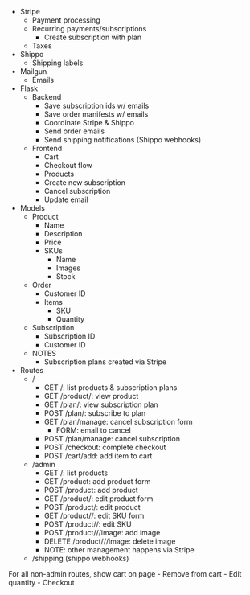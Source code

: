 - Stripe
    - Payment processing
    - Recurring payments/subscriptions
        - Create subscription with plan
    - Taxes
- Shippo
    - Shipping labels
- Mailgun
    - Emails
- Flask
    - Backend
        - Save subscription ids w/ emails
        - Save order manifests w/ emails
        - Coordinate Stripe & Shippo
        - Send order emails
        - Send shipping notifications (Shippo webhooks)
    - Frontend
        - Cart
        - Checkout flow
        - Products
        - Create new subscription
        - Cancel subscription
        - Update email
- Models
    - Product
        - Name
        - Description
        - Price
        - SKUs
            - Name
            - Images
            - Stock
    - Order
        - Customer ID
        - Items
            - SKU
            - Quantity
    - Subscription
        - Subscription ID
        - Customer ID
    - NOTES
        - Subscription plans created via Stripe
- Routes
    - /
        - GET /: list products & subscription plans
        - GET /product/<slug>: view product
        - GET /plan/<slug>: view subscription plan
        - POST /plan/<slug>: subscribe to plan
        - GET /plan/manage: cancel subscription form
            - FORM: email to cancel
        - POST /plan/manage: cancel subscription
        - POST /checkout: complete checkout
        - POST /cart/add: add item to cart
    - /admin
        - GET /: list products
        - GET /product: add product form
        - POST /product: add product
        - GET /product/<slug>: edit product form
        - POST /product/<slug>: edit product
        - GET /product/<slug>/<sku>: edit SKU form
        - POST /product/<slug>/<sku>: edit SKU
        - POST /product/<slug>/<sku>/image: add image
        - DELETE /product/<slug>/<sku>/image: delete image
        - NOTE: other management happens via Stripe
    - /shipping (shippo webhooks)

For all non-admin routes, show cart on page
    - Remove from cart
    - Edit quantity
    - Checkout